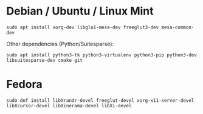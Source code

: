 # Debian / Ubuntu / Linux Mint
```
sudo apt install xorg-dev libglu1-mesa-dev freeglut3-dev mesa-common-dev
```
Other dependencies (Python/Suitesparse):
```
sudo apt install python3-tk python3-virtualenv python3-pip python3-dev libsuitesparse-dev cmake git
```

# Fedora
```
sudo dnf install libXrandr-devel freeglut-devel xorg-x11-server-devel libXcursor-devel libXinerama-devel libXi-devel
```
